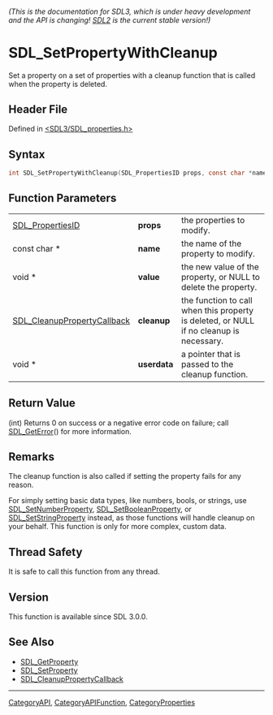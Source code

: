 ###### (This is the documentation for SDL3, which is under heavy development and the API is changing! [SDL2](https://wiki.libsdl.org/SDL2/) is the current stable version!)
# SDL_SetPropertyWithCleanup

Set a property on a set of properties with a cleanup function that is called when the property is deleted.

## Header File

Defined in [<SDL3/SDL_properties.h>](https://github.com/libsdl-org/SDL/blob/main/include/SDL3/SDL_properties.h)

## Syntax

```c
int SDL_SetPropertyWithCleanup(SDL_PropertiesID props, const char *name, void *value, SDL_CleanupPropertyCallback cleanup, void *userdata);
```

## Function Parameters

|                                                            |              |                                                                                         |
| ---------------------------------------------------------- | ------------ | --------------------------------------------------------------------------------------- |
| [SDL_PropertiesID](SDL_PropertiesID)                       | **props**    | the properties to modify.                                                               |
| const char *                                               | **name**     | the name of the property to modify.                                                     |
| void *                                                     | **value**    | the new value of the property, or NULL to delete the property.                          |
| [SDL_CleanupPropertyCallback](SDL_CleanupPropertyCallback) | **cleanup**  | the function to call when this property is deleted, or NULL if no cleanup is necessary. |
| void *                                                     | **userdata** | a pointer that is passed to the cleanup function.                                       |

## Return Value

(int) Returns 0 on success or a negative error code on failure; call
[SDL_GetError](SDL_GetError)() for more information.

## Remarks

The cleanup function is also called if setting the property fails for any
reason.

For simply setting basic data types, like numbers, bools, or strings, use
[SDL_SetNumberProperty](SDL_SetNumberProperty),
[SDL_SetBooleanProperty](SDL_SetBooleanProperty), or
[SDL_SetStringProperty](SDL_SetStringProperty) instead, as those functions
will handle cleanup on your behalf. This function is only for more complex,
custom data.

## Thread Safety

It is safe to call this function from any thread.

## Version

This function is available since SDL 3.0.0.

## See Also

- [SDL_GetProperty](SDL_GetProperty)
- [SDL_SetProperty](SDL_SetProperty)
- [SDL_CleanupPropertyCallback](SDL_CleanupPropertyCallback)

----
[CategoryAPI](CategoryAPI), [CategoryAPIFunction](CategoryAPIFunction), [CategoryProperties](CategoryProperties)

